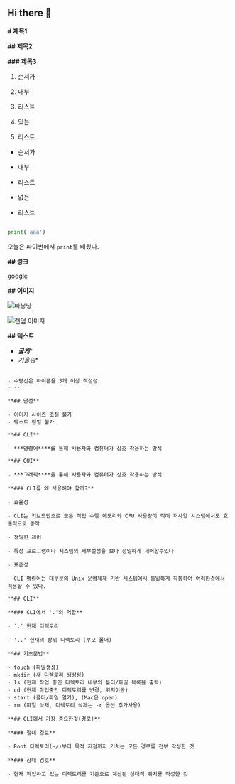 ## Hi there 👋

<!--
**Mimjae98/Mimjae98** is a ✨ _special_ ✨ repository because its `README.md` (this file) appears on your GitHub profile.

Here are some ideas to get you started:

- 🔭 I’m currently working on ...
- 🌱 I’m currently learning ...
- 👯 I’m looking to collaborate on ...
- 🤔 I’m looking for help with ...
- 💬 Ask me about ...
- 📫 How to reach me: ...
- 😄 Pronouns: ...
- ⚡ Fun fact: ...
-->
**# 제목1**

**## 제목2**

**### 제목3**

1. 순서가

1. 내부

2. 리스트

2. 있는

3. 리스트

- 순서가

- 내부

- 리스트

- 없는
- 리스트

```python

print('aaa')

```

오늘은 파이썬에서 `print`를 배웠다.

**## 링크**

[google](https://www.google.com)

**## 이미지**

![따봉냥](./0115/따봉냥.png)

![랜덤 이미지](랜덤%20이미지.jpg)

**## 텍스트**

- ***굻게****
- *기울임**

~~~~취소선~~~~

- 수평선은 하이픈을 3개 이상 작성성
- --

**## 단점**

- 이미지 사이즈 조절 불가
- 텍스트 정렬 불가

**## CLI**

- ***명령어****를 통해 사용자와 컴퓨터가 상호 작용하는 방식

**## GUI**

- ***그래픽****을 통해 사용자와 컴퓨터가 상호 작용하는 방식

**### CLI를 왜 사용해야 할까?**

- 효율성

- CLI는 키보드만으로 모든 작업 수행 메모리와 CPU 사용량이 적어 저사양 시스템에서도 효율적으로 동작

- 정밀한 제어

- 특정 프로그램이나 시스템의 세부설정을 보다 정밀하게 제어할수있다

- 표준성

- CLI 명령어는 대부분의 Unix 운영체제 기반 시스템에서 동일하게 작동하여 여러환경에서 적용할 수 있다.

**## CLI**

**### CLI에서 '.'의 역할**

- '.' 현재 디렉토리

- '..' 현재의 상위 디렉토리 (부모 폴더)

**## 기초문법**

- touch (파일생성)
- mkdir (새 디렉토리 생성성)
- ls (현재 작업 중인 디렉토리 내부의 폴더/파일 목록을 출력)
- cd (현재 작업중인 디렉토리를 변경, 위치이동)
- start (폴더/파일 열기), (Mac은 open)
- rm (파일 삭제, 디렉토리 삭제는 -r 옵션 추가사용)

**## CLI에서 가장 중요한것(경로)**

**### 절대 경로**

- Root 디렉토리(~/)부터 목적 지점까지 거치는 모든 경로를 전부 작성한 것

**### 상대 경로**

- 현재 작업하고 있는 디렉토리를 기준으로 계산된 상대적 위치를 작성한 것
